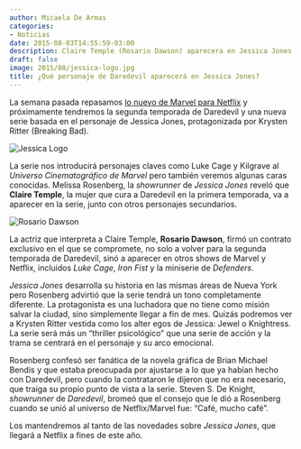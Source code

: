 ```yaml
---
author: Micaela De Armas
categories:
- Noticias
date: 2015-08-03T14:55:59-03:00
description: Claire Temple (Rosario Dawson) aparecera en Jessica Jones junto con otros personajes secundarios de Daredevil.
draft: false
image: 2015/08/jessica-logo.jpg
title: ¿Qué personaje de Daredevil aparecerá en Jessica Jones?
---
```


La semana pasada repasamos [lo nuevo de Marvel para Netflix](http://balancenegativo.com/blog/2015/07/28/lo-nuevo-de-marvel-en-netflix/) y próximamente tendremos la segunda temporada de Daredevil y una nueva serie basada en el personaje de Jessica Jones, protagonizada por Krysten Ritter (Breaking Bad).
<!--more-->
![Jessica Logo](/img/2015/08/jessica-cover.jpeg)

La serie nos introducirá personajes claves como Luke Cage y Kilgrave al *Universo Cinematográfico de Marvel* pero también veremos algunas caras conocidas. Melissa Rosenberg, la *showrunner* de *Jessica Jones* reveló que **Claire Temple**, la mujer que cura a Daredevil en la primera temporada, va a aparecer en la serie, junto con otros personajes secundarios. 

![Rosario Dawson](/img/2015/08/rosario-body.jpg)

La actriz que interpreta a Claire Temple, **Rosario Dawson**, firmó un contrato exclusivo en el que se compromete, no solo a volver para la segunda temporada de Daredevil, sinó a aparecer en otros shows de Marvel y Netflix, incluidos *Luke Cage*, *Iron Fist* y la miniserie de *Defenders*.

*Jessica Jones* desarrolla su historia en las mismas áreas de Nueva York pero Rosenberg advirtió que la serie tendrá un tono completamente diferente. La protagonista es una luchadora que no tiene como misión salvar la ciudad, sino simplemente llegar a fin de mes. Quizás podremos ver a Krysten Ritter vestida como los alter egos de Jessica: Jewel o Knightress. La serie será más un  “thriller psicológico” que una serie de acción y la trama se centrará en el personaje y su arco emocional.

Rosenberg confesó ser fanática de la novela gráfica de Brian Michael Bendis y que estaba preocupada por ajustarse a lo que ya habían hecho con Daredevil, pero cuando la contrataron le dijeron que no era necesario, que traiga su propio punto de vista a la serie. Steven S. De Knight, *showrunner* de *Daredevil*, bromeó que el consejo que le dió a Rosenberg cuando se unió al universo de Netflix/Marvel fue: “Café, mucho café”. 

Los mantendremos al tanto de las novedades sobre *Jessica Jones*, que llegará a Netflix a fines de este año.
